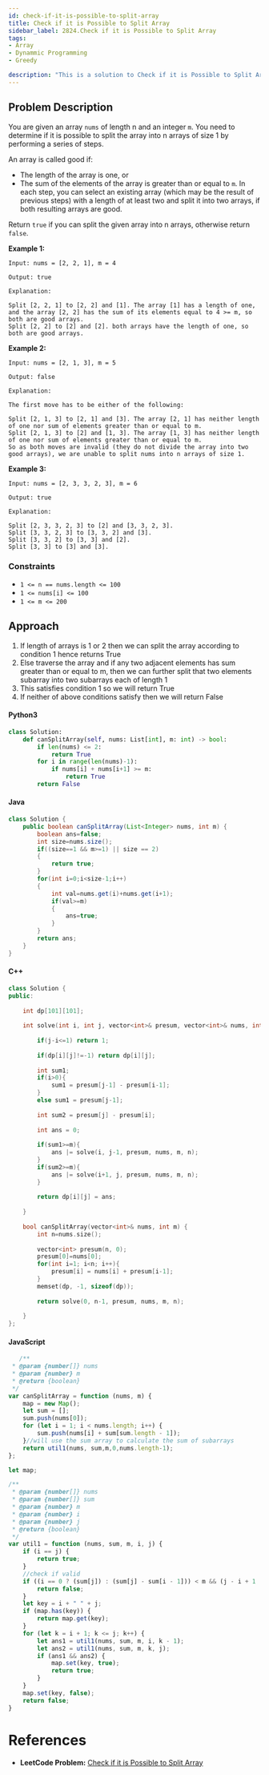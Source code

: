 ```yaml
---
id: check-if-it-is-possible-to-split-array
title: Check if it is Possible to Split Array
sidebar_label: 2824.Check if it is Possible to Split Array
tags:
- Array
- Dynammic Programming
- Greedy

description: "This is a solution to Check if it is Possible to Split Array on LeetCode."
---
```


## Problem Description

You are given an array `nums` of length n and an integer `m`. You need to determine if it is possible to split the array into n arrays of size 1 by performing a series of steps.

An array is called good if:

- The length of the array is one, or
- The sum of the elements of the array is greater than or equal to `m`.
In each step, you can select an existing array (which may be the result of previous steps) with a length of at least two and split it into two arrays, if both resulting arrays are good.

Return `true` if you can split the given array into n arrays, otherwise return `false`.

**Example 1:**
```
Input: nums = [2, 2, 1], m = 4

Output: true

Explanation:

Split [2, 2, 1] to [2, 2] and [1]. The array [1] has a length of one, and the array [2, 2] has the sum of its elements equal to 4 >= m, so both are good arrays.
Split [2, 2] to [2] and [2]. both arrays have the length of one, so both are good arrays.

```

**Example 2:**
```
Input: nums = [2, 1, 3], m = 5

Output: false

Explanation:

The first move has to be either of the following:

Split [2, 1, 3] to [2, 1] and [3]. The array [2, 1] has neither length of one nor sum of elements greater than or equal to m.
Split [2, 1, 3] to [2] and [1, 3]. The array [1, 3] has neither length of one nor sum of elements greater than or equal to m.
So as both moves are invalid (they do not divide the array into two good arrays), we are unable to split nums into n arrays of size 1.

```
**Example 3:**
```
Input: nums = [2, 3, 3, 2, 3], m = 6

Output: true

Explanation:

Split [2, 3, 3, 2, 3] to [2] and [3, 3, 2, 3].
Split [3, 3, 2, 3] to [3, 3, 2] and [3].
Split [3, 3, 2] to [3, 3] and [2].
Split [3, 3] to [3] and [3].

```
### Constraints
- `1 <= n == nums.length <= 100`
- `1 <= nums[i] <= 100`
- `1 <= m <= 200`

## Approach

1. If length of arrays is 1 or 2 then we can split the array according to condition 1 hence returns True
2. Else traverse the array and if any two adjacent elements has sum greater than or equal to m, then we can further split that two elements subarray into two subarrays each of length 1
3. This satisfies condition 1 so we will return True
4. If neither of above conditions satisfy then we will return False


  #### Python3

```python
class Solution:
    def canSplitArray(self, nums: List[int], m: int) -> bool:
        if len(nums) <= 2:
            return True
        for i in range(len(nums)-1):
            if nums[i] + nums[i+1] >= m:
                return True
        return False     
```

#### Java

```java
class Solution {
    public boolean canSplitArray(List<Integer> nums, int m) {
        boolean ans=false;
        int size=nums.size();
        if((size==1 && m>=1) || size == 2)
        {
            return true;
        }
        for(int i=0;i<size-1;i++)
        {
            int val=nums.get(i)+nums.get(i+1);
            if(val>=m)
            {
                ans=true;
            }
        }
        return ans;
    }
}
```

#### C++

```cpp
class Solution {
public:
    
    int dp[101][101];
    
    int solve(int i, int j, vector<int>& presum, vector<int>& nums, int m, int n){
        
        if(j-i<=1) return 1;
        
        if(dp[i][j]!=-1) return dp[i][j];
        
        int sum1;
        if(i>0){
            sum1 = presum[j-1] - presum[i-1];
        }
        else sum1 = presum[j-1];
        
        int sum2 = presum[j] - presum[i];
        
        int ans = 0;
        
        if(sum1>=m){
            ans |= solve(i, j-1, presum, nums, m, n);
        }
        if(sum2>=m){
            ans |= solve(i+1, j, presum, nums, m, n);
        }
        
        return dp[i][j] = ans;
        
    }
    
    bool canSplitArray(vector<int>& nums, int m) {
        int n=nums.size();
        
        vector<int> presum(n, 0);
        presum[0]=nums[0];
        for(int i=1; i<n; i++){
            presum[i] = nums[i] + presum[i-1];
        }
        memset(dp, -1, sizeof(dp));
        
        return solve(0, n-1, presum, nums, m, n);
        
    }
};
```

#### JavaScript

```js
   /**
 * @param {number[]} nums
 * @param {number} m
 * @return {boolean}
 */
var canSplitArray = function (nums, m) {
    map = new Map();
    let sum = [];
    sum.push(nums[0]);
    for (let i = 1; i < nums.length; i++) {
        sum.push(nums[i] + sum[sum.length - 1]);
    }//will use the sum array to calculate the sum of subarrays
    return util1(nums, sum,m,0,nums.length-1);
};

let map;

/**
 * @param {number[]} nums
 * @param {number[]} sum
 * @param {number} m
 * @param {number} i
 * @param {number} j
 * @return {boolean}
 */
var util1 = function (nums, sum, m, i, j) {
    if (i == j) {
        return true;
    }
    //check if valid
    if ((i == 0 ? (sum[j]) : (sum[j] - sum[i - 1])) < m && (j - i + 1 != nums.length)) {
        return false;
    }
    let key = i + " " + j;
    if (map.has(key)) {
        return map.get(key);
    }
    for (let k = i + 1; k <= j; k++) {
        let ans1 = util1(nums, sum, m, i, k - 1);
        let ans2 = util1(nums, sum, m, k, j);
        if (ans1 && ans2) {
            map.set(key, true);
            return true;
        }
    }
    map.set(key, false);
    return false;
}
```



# References

- **LeetCode Problem:** [Check if it is Possible to Split Array](https://leetcode.com/problems/check-if-it-is-possible-to-split-array/description/)